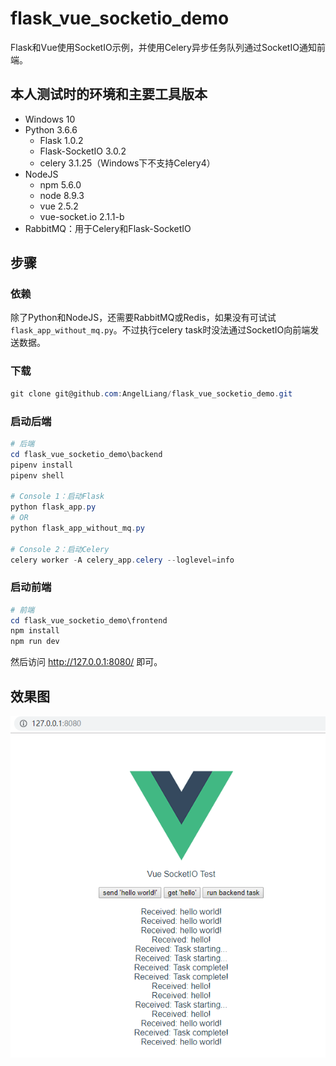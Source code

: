 # flask_vue_socketio_demo

Flask和Vue使用SocketIO示例，并使用Celery异步任务队列通过SocketIO通知前端。

## 本人测试时的环境和主要工具版本

- Windows 10
- Python 3.6.6
    - Flask 1.0.2
    - Flask-SocketIO 3.0.2
    - celery 3.1.25（Windows下不支持Celery4）
- NodeJS
    - npm 5.6.0
    - node 8.9.3
    - vue 2.5.2
    - vue-socket.io 2.1.1-b
- RabbitMQ：用于Celery和Flask-SocketIO

## 步骤

### 依赖

除了Python和NodeJS，还需要RabbitMQ或Redis，如果没有可试试`flask_app_without_mq.py`。不过执行celery task时没法通过SocketIO向前端发送数据。

### 下载

```PowerShell
git clone git@github.com:AngelLiang/flask_vue_socketio_demo.git
```

### 启动后端

```PowerShell
# 后端
cd flask_vue_socketio_demo\backend
pipenv install
pipenv shell

# Console 1：启动Flask
python flask_app.py
# OR
python flask_app_without_mq.py

# Console 2：启动Celery
celery worker -A celery_app.celery --loglevel=info
```

### 启动前端

```PowerShell
# 前端
cd flask_vue_socketio_demo\frontend
npm install
npm run dev
```

然后访问 http://127.0.0.1:8080/ 即可。

## 效果图

![demo](/screenshot/demo.png)
